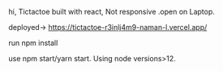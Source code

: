hi, Tictactoe built with react,
Not responsive .open on Laptop.

deployed-> https://tictactoe-r3inlj4m9-naman-l.vercel.app/

run npm install

use npm start/yarn start. Using node versions>12.

